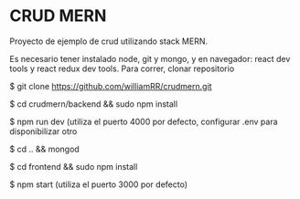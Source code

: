 # CRUD MERN
Proyecto de ejemplo de crud utilizando stack MERN.

Es necesario tener instalado  node, git y mongo, y en navegador: react dev tools y react redux dev tools.
Para correr, clonar repositorio

$ git clone https://github.com/williamRR/crudmern.git

$ cd crudmern/backend && sudo npm install

$ npm run dev (utiliza el puerto 4000 por defecto, configurar .env para disponibilizar otro

$ cd .. && mongod

$ cd frontend && sudo npm install

$ npm start (utiliza el puerto 3000 por defecto)
